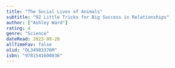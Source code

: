 ```yaml
---
title: "The Social Lives of Animals"
subtitle: "92 Little Tricks for Big Success in Relationships"
author: ["Ashley Ward"]
rating: 4
genre: "Science"
dateRead: 2023-09-28
allTimeFav: false
olid: "OL34983376M"
isbn: "9781541600836"
---
```

